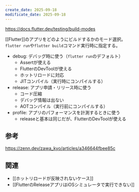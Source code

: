 ```yaml
---
create_date: 2025-09-18
modificate_date: 2025-09-18
---
```

<https://docs.flutter.dev/testing/build-modes>

[[Flutter]]のアプリをどのようにビルドするかのモード選択。  
`flutter run`や`flutter build`コマンド実行時に指定する。

* debug: デバッグ時に使う（`flutter run`のデフォルト）
	- Assertが使える
	- FlutterのDevToolが使える
	- ホットリロードに対応
	- JITコンパイル（実行時にコンパイルする）
* release: アプリ申請・リリース時に使う
	- コード圧縮
	- デバッグ情報は出ない
	- AOTコンパイル（実行前にコンパイルする）
* profile: アプリのパフォーマンスを計測するときに使う
	- releaseと基本は同じだが、FlutterのDevToolが使える

## 参考
<https://zenn.dev/zawa_kyo/articles/a346644fbee85c>

## 関連
* [[ホットリロードが反映されないケース]]
* [[FlutterのReleaseアプリはiOSシミュレータで実行できない]]